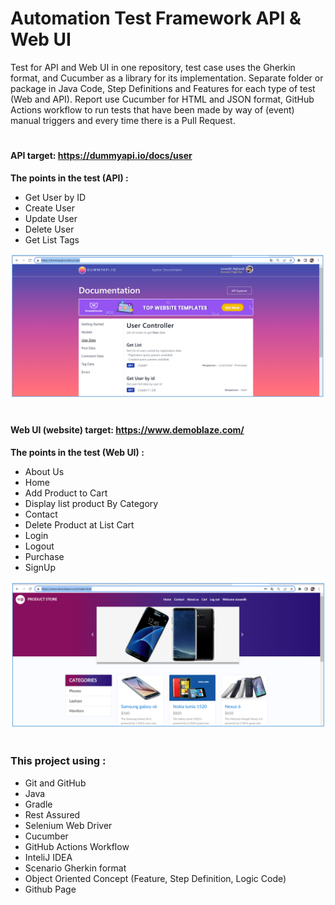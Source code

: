 # Automation Test Framework API & Web UI
Test for API and Web UI in one repository, test case uses the Gherkin format, and Cucumber as a library for its implementation. Separate folder or package in Java Code, Step Definitions and Features for each type of test (Web and API). Report use Cucumber for HTML and JSON format, GitHub Actions workflow to run tests that have been made by way of (event) manual triggers and every time there is a Pull Request.
#
#### API target: https://dummyapi.io/docs/user
**The points in the test (API) :**
*	Get User by ID
*	Create User
*	Update User
*	Delete User
*	Get List Tags

![dummyapi](capture/dummyapi.PNG)




#
#### Web UI (website) target: https://www.demoblaze.com/
**The points in the test (Web UI) :**
-	About Us
-	Home
-	Add Product to Cart
-	Display list product By Category
-	Contact
-	Delete Product at List Cart
-	Login
-	Logout
-	Purchase
-	SignUp

![demoblaze](capture/demoblaze.PNG)


#
### This project using :

* Git and GitHub
* Java
* Gradle
* Rest Assured
* Selenium Web Driver
* Cucumber
* GitHub Actions Workflow
* InteliJ IDEA
* Scenario Gherkin format
* Object Oriented Concept (Feature, Step Definition, Logic Code)
* Github Page























